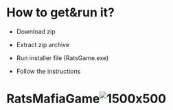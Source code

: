 # How to get&run it?

* Download zip 

* Extract zip archive

* Run installer file (RatsGame.exe)

* Follow the instructions

# RatsMafiaGame![1500x500](https://user-images.githubusercontent.com/112501896/187485416-a61a201e-5335-4dcb-ad04-4ce4f6059c5b.jpg)
